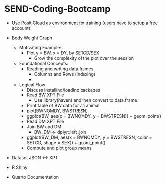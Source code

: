 # SEND-Coding-Bootcamp
* Use Posit Cloud as environment for training (users have to setup a free account)
* Body Weight Graph
  * Motivating Example:
    * Plot y = BW, x = DY, by SETCD/SEX
      * Grow the complexity of the plot over the session
  * Foundational Concepts:
    * Reading and writing data.frames
      * Columns and Rows (indexing)
      * 
  * Logical Flow
    * Discuss installing/loading packages
    * Read BW XPT File
      * Use library(haven) and then convert to data.frame
    * Print table of BW data for an animal
    * plot(BWNOMDY, BWSTRESN)
    * ggplot(BW, aes(x = BWNOMDY, y = BWSTRESN)) + geom_point()
    * Read DM XPT File
    * Join BW and DM
      * BW_DM <- dplyr::left_join
    * ggplot(BW_DM, aes(x = BWNOMDY, y = BWSTRESN, color = SETCD, shape = SEX)) + geom_point()
    * Compute and plot group means

* Dataset JSON <-> XPT
* R Shiny
* Quarto Documentation
